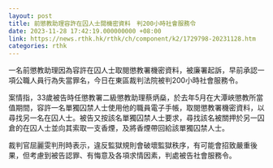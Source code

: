 ```yaml
---
layout: post
title: 前懲教助理容許在囚人士閱機密資料　判200小時社會服務令
date: 2023-11-28 17:42:19.000000000 +08:00
link: https://news.rthk.hk/rthk/ch/component/k2/1729798-20231128.htm
categories: rthk
---
```


一名前懲教助理因為容許在囚人士取閱懲教署機密資料，被廉署起訴，早前承認一項公職人員行為失當罪名，今日在東區裁判法院被判200小時社會服務令。

案情指，33歲被告時任懲教署二級懲教助理蔡炳燊，於去年5月在大潭峽懲教所當值期間，容許一名單獨囚禁人士使用他的職員電子手帳，取閱懲教署機密資料，以尋找另一名在囚人士。被告又按該名單獨囚禁人士要求，尋找該名被關押於另一囚倉的在囚人士並向其索取一支香煙，及將香煙帶回給該單獨囚禁人士。

裁判官屈麗雯判刑時表示，違反監獄規則會破壞監獄秩序，有可能會招致嚴重後果，但考慮到被告認罪、有悔意及各項求情因素，判處被告社會服務令。　　

